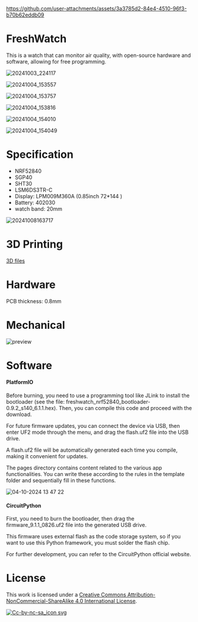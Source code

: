 https://github.com/user-attachments/assets/3a3785d2-84e4-4510-96f3-b70b62eddb09

# FreshWatch

This is a watch that can monitor air quality, with open-source hardware and software, allowing for free programming.

![20241003_224117](doc/20241003_224117.jpg)

![20241004_153557](doc/20241004_153557.jpg)

![20241004_153757](doc/20241004_153757.jpg)

![20241004_153816](doc/20241004_153816.jpg)

![20241004_154010](doc/20241004_154010.jpg)

![20241004_154049](doc/20241004_154049.jpg)





# Specification

- NRF52840
- SGP40
- SHT30
- LSM6DS3TR-C
- Display: LPM009M360A (0.85inch 72*144 )
- Battery: 402030
- watch band: 20mm

![20241008163717](doc/20241008163717.jpg)



# 3D Printing

[3D files](https://makeronline.com/en/model/Fresh%20Watch/48677.html)



# Hardware

PCB thickness: 0.8mm



# Mechanical

![preview](doc/preview.png)

# Software

#### PlatformIO

Before burning, you need to use a programming tool like JLink to install the bootloader (see the file: freshwatch_nrf52840_bootloader-0.9.2_s140_6.1.1.hex). Then, you can compile this code and proceed with the download.

For future firmware updates, you can connect the device via USB, then enter UF2 mode through the menu, and drag the flash.uf2 file into the USB drive.

A flash.uf2 file will be automatically generated each time you compile, making it convenient for updates.

The pages directory contains content related to the various app functionalities. You can write these according to the rules in the template folder and sequentially fill in these functions.

![04-10-2024 13 47 22](https://github.com/user-attachments/assets/f4c4665c-c10d-4658-93f7-ba67e4625ef0)





#### CircuitPython

First, you need to burn the bootloader, then drag the firmware_9.1.1_0826.uf2 file into the generated USB drive.

This firmware uses external flash as the code storage system, so if you want to use this Python framework, you must solder the flash chip.

For further development, you can refer to the CircuitPython official website.









# License

This work is licensed under a [Creative Commons Attribution-NonCommercial-ShareAlike 4.0 International License](http://creativecommons.org/licenses/by-nc-sa/4.0/).

[![Cc-by-nc-sa_icon svg](https://github.com/user-attachments/assets/acf46747-aad0-43b8-9287-4c9babba2a1e)](http://creativecommons.org/licenses/by-nc-sa/4.0/)

